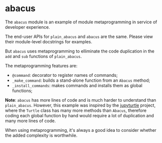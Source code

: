 # abacus

The `abacus` module is an example of module metaprogramming
in service of developer experience.

The end-user APIs for `plain_abacus` and `abacus` are the same.
Please view their module-level docstrings for examples.

But `abacus` uses metaprogramming to elliminate the code
duplication in the `add` and `sub` functions of `plain_abacus`.

The metaprogramming features are:

* `@command`: decorator to register names of commands;
* `_make_command`: builds a stand-alone function from an `Abacus` method;
* `_install_commands`: makes commands and installs them as global functions;

**Note**: `abacus` has more lines of code and is much harder to understand than `plain_abacus`.
However, this example was inspired by the
[jupyturtle](https://github.com/ramalho/jupyturtle) project,
where the `Turtle` class has many more methods than `Abacus`,
therefore coding each global function by hand would require
a lot of duplication and many more lines of code.

When using metaprogramming, it's always a good idea to consider
whether the added complexity is worthwhile.
